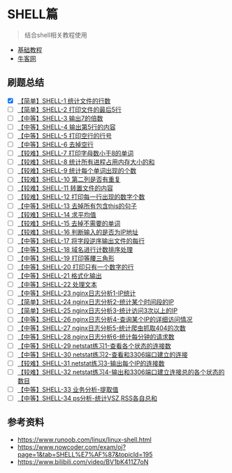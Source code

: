 
# SHELL篇

> 结合shell相关教程使用

- [基础教程](../../server-end/linux/base-shell.md)
- [牛客网](https://www.nowcoder.com/exam/oj?page=1&tab=SHELL%E7%AF%87&topicId=195)

## 刷题总结

- [x] [【简单】SHELL-1 统计文件的行数](shell-1.md)
- [ ] [【简单】SHELL-2 打印文件的最后5行](shell-2.md)
- [ ] [【中等】SHELL-3 输出7的倍数](shell-3.md)
- [ ] [【中等】SHELL-4 输出第5行的内容](shell-4.md)
- [ ] [【中等】SHELL-5 打印空行的行号](shell-5.md)
- [ ] [【中等】SHELL-6 去掉空行](shell-6.md)
- [ ] [【较难】SHELL-7 打印字母数小于8的单词](shell-7.md)
- [ ] [【较难】SHELL-8 统计所有进程占用内存大小的和](shell-8.md)
- [ ] [【较难】SHELL-9 统计每个单词出现的个数](shell-9.md)
- [ ] [【较难】SHELL-10 第二列是否有重复](shell-10.md)
- [ ] [【较难】SHELL-11 转置文件的内容](shell-11.md)
- [ ] [【较难】SHELL-12 打印每一行出现的数字个数](shell-12.md)
- [ ] [【中等】SHELL-13 去掉所有包含this的句子](shell-13.md)
- [ ] [【较难】SHELL-14 求平均值](shell-14.md)
- [ ] [【较难】SHELL-15 去掉不需要的单词](shell-15.md)
- [ ] [【较难】SHELL-16 判断输入的是否为IP地址](shell-16.md)
- [ ] [【中等】SHELL-17 将字段逆序输出文件的每行](shell-17.md)
- [ ] [【中等】SHELL-18 域名进行计数排序处理](shell-18.md)
- [ ] [【中等】SHELL-19 打印等腰三角形](shell-19.md)
- [ ] [【中等】SHELL-20 打印只有一个数字的行](shell-20.md)
- [ ] [【中等】SHELL-21 格式化输出](shell-21.md)
- [ ] [【中等】SHELL-22 处理文本](shell-22.md)
- [ ] [【中等】SHELL-23 nginx日志分析1-IP统计](shell-23.md)
- [ ] [【简单】SHELL-24 nginx日志分析2-统计某个时间段的IP](shell-24.md)
- [ ] [【简单】SHELL-25 nginx日志分析3-统计访问3次以上的IP](shell-25.md)
- [ ] [【中等】SHELL-26 nginx日志分析4-查询某个IP的详细访问情况](shell-26.md)
- [ ] [【中等】SHELL-27 nginx日志分析5-统计爬虫抓取404的次数](shell-27.md)
- [ ] [【中等】SHELL-28 nginx日志分析6-统计每分钟的请求数](shell-28.md)
- [ ] [【中等】SHELL-29 netstat练习1-查看各个状态的连接数](shell-29.md)
- [ ] [【中等】SHELL-30 netstat练习2-查看和3306端口建立的连接](shell-30.md)
- [ ] [【较难】SHELL-31 netstat练习3-输出每个IP的连接数](shell-31.md)
- [ ] [【较难】SHELL-32 netstat练习4-输出和3306端口建立连接总的各个状态的数目](shell-32.md)
- [ ] [【中等】SHELL-33 业务分析-提取值](shell-33.md)
- [ ] [【中等】SHELL-34 ps分析-统计VSZ,RSS各自总和](shell-34.md)

## 参考资料

- <https://www.runoob.com/linux/linux-shell.html>
- <https://www.nowcoder.com/exam/oj?page=1&tab=SHELL%E7%AF%87&topicId=195>
- <https://www.bilibili.com/video/BV1bK411Z7oN>
